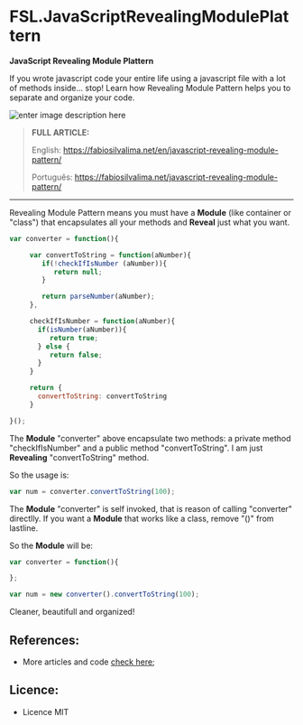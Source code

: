# FSL.JavaScriptRevealingModulePlattern

**JavaScript Revealing Module Plattern**

If you wrote javascript code your entire life using a javascript file with a lot of methods inside... stop! Learn how Revealing Module Pattern helps you to separate and organize your code.

![enter image description here](https://fabiosilvalima.net/wp-content/uploads/2017/01/fabiosilvalima-javascript-revealing-module-plattern-1.jpg)

> **FULL ARTICLE:**
>
> English: https://fabiosilvalima.net/en/javascript-revealing-module-pattern/
>
> Português: https://fabiosilvalima.net/javascript-revealing-module-pattern/

---

Revealing Module Pattern means you must have a **Module** (like container or "class") that encapsulates all your methods and **Reveal** just what you want.

```javascript
var converter = function(){

     var convertToString = function(aNumber){
        if(!checkIfIsNumber (aNumber)){
           return null;
        }

        return parseNumber(aNumber);
     },

     checkIfIsNumber = function(aNumber){
       if(isNumber(aNumber)){
          return true;
       } else {
          return false;
       }
     }

     return {
       convertToString: convertToString
     }

}();
```

The **Module** "converter" above encapsulate two methods: a private method "checkIfIsNumber" and a public method "convertToString". I am just **Revealing** "convertToString" method.

So the usage is:

```javascript
var num = converter.convertToString(100);
```

The **Module** "converter" is self invoked, that is reason of calling "converter" directlly. If you want a **Module** that works like a class, remove "()" from lastline.

So the **Module** will be:

```javascript
var converter = function(){

};

var num = new converter().convertToString(100);
```

Cleaner, beautifull and organized!

References:
---

- More articles and code [check here][1];

Licence:
---

- Licence MIT


[1]: https://fabiosilvalima.wordpress.com
